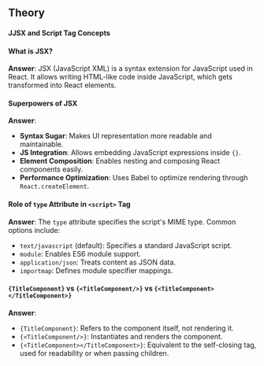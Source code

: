 ## Theory

#### JJSX and Script Tag Concepts

#### What is JSX?
**Answer**: JSX (JavaScript XML) is a syntax extension for JavaScript used in React. It allows writing HTML-like code inside JavaScript, which gets transformed into React elements.

#### Superpowers of JSX
**Answer**:  
- **Syntax Sugar**: Makes UI representation more readable and maintainable.  
- **JS Integration**: Allows embedding JavaScript expressions inside `{}`.  
- **Element Composition**: Enables nesting and composing React components easily.  
- **Performance Optimization**: Uses Babel to optimize rendering through `React.createElement`.  

#### Role of `type` Attribute in `<script>` Tag
**Answer**: The `type` attribute specifies the script's MIME type. Common options include:  
- `text/javascript` (default): Specifies a standard JavaScript script.  
- `module`: Enables ES6 module support.  
- `application/json`: Treats content as JSON data.  
- `importmap`: Defines module specifier mappings.  

#### `{TitleComponent}` vs `{<TitleComponent/>}` vs `{<TitleComponent></TitleComponent>}`
**Answer**:  
- `{TitleComponent}`: Refers to the component itself, not rendering it.  
- `{<TitleComponent/>}`: Instantiates and renders the component.  
- `{<TitleComponent></TitleComponent>}`: Equivalent to the self-closing tag, used for readability or when passing children.  